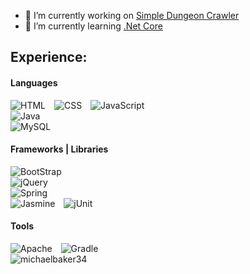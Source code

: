 <!--
<img alt="" style="margin-right: 10px;"
         src="https://img.shields.io/badge/?logo=&logoColor=white&style=flat-square">

-->

- 🔭 I’m currently working on [Simple Dungeon Crawler](https://github.com/michaelbaker34/SimpleDungeonCrawler)
- 🌱 I’m currently learning [.Net Core](https://docs.microsoft.com/en-us/dotnet/core/introduction)

<span>
  <h2> Experience: </h2>
  <h4> Languages </h4>
    <img alt="HTML" style="margin-right: 10px;"
         src="https://img.shields.io/badge/HTML-E34F26?logo=html5&logoColor=white&style=flat-square">
    <img alt="CSS" style="margin-right: 10px;"
         src="https://img.shields.io/badge/CSS-1572B6?logo=css3&logoColor=white&style=flat-square">
    <img alt="JavaScript" style="margin-right: 10px;"
         src="https://img.shields.io/badge/JavaScript-363636?logo=javascript&style=flat-square">
<br>
    <img alt="Java" style="margin-right: 10px;"
         src="https://img.shields.io/badge/Java-ED872D?logo=java&logoColor=white&style=flat-square">
<br>
    <img alt="MySQL" style="margin-right: 10px;"
         src="https://img.shields.io/badge/MySQL-00000F?logo=MySQL&logoColor=white&style=flat-square">

  <h4> Frameworks | Libraries </h5>
    <img alt="BootStrap" style="margin-right: 10px;"
         src="https://img.shields.io/badge/Bootstrap-563D7C?logo=bootstrap&logoColor=white&style=flat-square">
<br>
    <img alt="jQuery" style="margin-right: 10px;"
         src="https://img.shields.io/badge/jQuery-0769AD?logo=jquery&logoColor=white&style=flat-square">
<br>
    <img alt="Spring" style="margin-right: 10px;"
         src="https://img.shields.io/badge/Spring-6DB33F?logo=spring&logoColor=white&style=flat-square">
<br>
    <img alt="Jasmine" style="margin-right: 10px;"
          src="https://img.shields.io/badge/Jasmine-8A4182?logo=jasmine&logoColor=white&style=flat-square">
    <img alt="jUnit" style="margin-right: 10px;"
         src="https://img.shields.io/badge/jUnit-25a162?logo=junit5&logoColor=white&style=flat-square">
         
  <h4> Tools </h5>
    <img alt="Apache" style="margin-right: 10px;"
         src="https://img.shields.io/badge/Apache-00000F?logo=apache&logoColor=white&style=flat-square">
    <img alt="Gradle" style="margin-right: 10px;"
         src="https://img.shields.io/badge/Gradle-033c49?logo=gradle&logoColor=white&style=flat-square">
</span>

<br>

<!-- Most Used Languages Banner -->
<span>
  <img alt="michaelbaker34"
       src="https://github-readme-stats.vercel.app/api/top-langs/?username=michaelbaker34&theme=github_dark&layout=compact"/>
</span>

